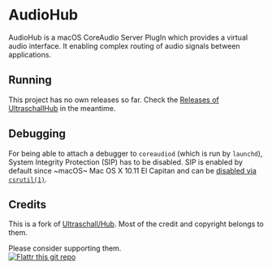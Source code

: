 # AudioHub

AudioHub is a macOS CoreAudio Server PlugIn which provides a virtual audio interface. It enabling complex routing of audio signals between applications.

## Running

This project has no own releases so far. Check the [Releases of UltraschallHub](/Ultraschall/Hub/releases) in the meantime.

## Debugging

For being able to attach a debugger to `coreaudiod` (which is run by `launchd`), System Integrity Protection (SIP) has to be disabled. SIP is enabled by default since ~macOS~ Mac OS X 10.11 El Capitan and can be [disabled via `csrutil(1)`](https://developer.apple.com/library/content/documentation/Security/Conceptual/System_Integrity_Protection_Guide/ConfiguringSystemIntegrityProtection/ConfiguringSystemIntegrityProtection.html).

## Credits

This is a fork of [Ultraschall/Hub](https://github.com/Ultraschall/Hub). Most of the credit and copyright belongs to them.

Please consider supporting them.  
[![Flattr this git repo](http://api.flattr.com/button/flattr-badge-large.png)](https://flattr.com/submit/auto?user_id=danlin&url=https://github.com/Ultraschall/Hub&tags=UltraschallHub&category=software)
